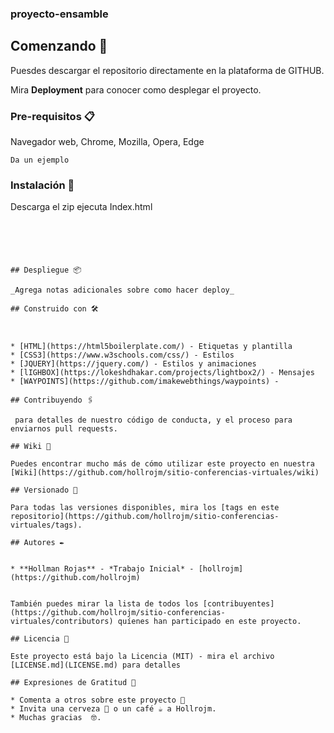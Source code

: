 ### proyecto-ensamble
## Comenzando 🚀

Puesdes descargar el repositorio directamente en la plataforma de GITHUB.

Mira **Deployment** para conocer como desplegar el proyecto.


### Pre-requisitos 📋

Navegador web, Chrome, Mozilla, Opera, Edge 

```
Da un ejemplo
```

### Instalación 🔧

Descarga el zip ejecuta Index.html
```





## Despliegue 📦

_Agrega notas adicionales sobre como hacer deploy_

## Construido con 🛠️



* [HTML](https://html5boilerplate.com/) - Etiquetas y plantilla
* [CSS3](https://www.w3schools.com/css/) - Estilos
* [JQUERY](https://jquery.com/) - Estilos y animaciones
* [lIGHBOX](https://lokeshdhakar.com/projects/lightbox2/) - Mensajes 
* [WAYPOINTS](https://github.com/imakewebthings/waypoints) - 

## Contribuyendo 🖇️

 para detalles de nuestro código de conducta, y el proceso para enviarnos pull requests.

## Wiki 📖

Puedes encontrar mucho más de cómo utilizar este proyecto en nuestra [Wiki](https://github.com/hollrojm/sitio-conferencias-virtuales/wiki)

## Versionado 📌

Para todas las versiones disponibles, mira los [tags en este repositorio](https://github.com/hollrojm/sitio-conferencias-virtuales/tags).

## Autores ✒️


* **Hollman Rojas** - *Trabajo Inicial* - [hollrojm](https://github.com/hollrojm)


También puedes mirar la lista de todos los [contribuyentes](https://github.com/hollrojm/sitio-conferencias-virtuales/contributors) quíenes han participado en este proyecto. 

## Licencia 📄

Este proyecto está bajo la Licencia (MIT) - mira el archivo [LICENSE.md](LICENSE.md) para detalles

## Expresiones de Gratitud 🎁

* Comenta a otros sobre este proyecto 📢
* Invita una cerveza 🍺 o un café ☕ a Hollrojm. 
* Muchas gracias  🤓.